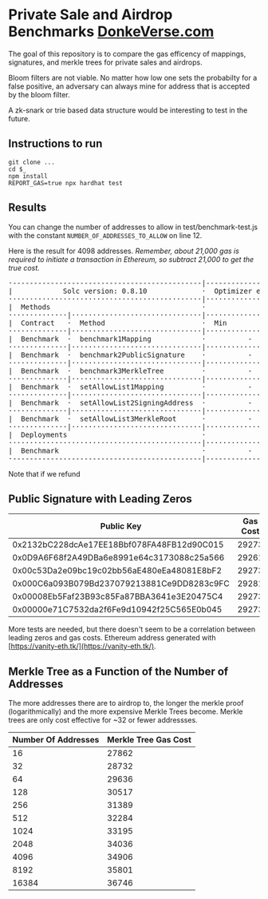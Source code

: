 # Private Sale and Airdrop Benchmarks [DonkeVerse.com](donkeverse.com)

The goal of this repository is to compare the gas efficency of mappings, signatures, and merkle trees for private sales and airdrops.

Bloom filters are not viable. No matter how low one sets the probabilty for a false positive, an adversary can always mine for address that is accepted by the bloom filter.

A zk-snark or trie based data structure would be interesting to test in the future.

## Instructions to run
```shell
git clone ...
cd $_
npm install
REPORT_GAS=true npx hardhat test
```

## Results
You can change the number of addresses to allow in test/benchmark-test.js with the constant `NUMBER_OF_ADDRESSES_TO_ALLOW` on line 12.

Here is the result for 4098 addresses. _Remember, about 21,000 gas is required to initiate a transaction in Ethereum, so subtract 21,000 to get the true cost._

<pre>
·---------------------------------------------|---------------------------|--------------|-----------------------------·
|            Solc version: 0.8.10             ·  Optimizer enabled: true  ·  Runs: 1000  ·  Block limit: 30000000 gas  │
··············································|···························|··············|······························
|  Methods                                    ·               71 gwei/gas                ·       3793.37 usd/eth       │
··············|·······························|·············|·············|··············|···············|··············
|  Contract   ·  Method                       ·  Min        ·  Max        ·  Avg         ·  # calls      ·  usd (avg)  │
··············|·······························|·············|·············|··············|···············|··············
|  Benchmark  ·  benchmark1Mapping            ·          -  ·          -  ·       23424  ·            1  ·       6.31  │
··············|·······························|·············|·············|··············|···············|··············
|  Benchmark  ·  benchmark2PublicSignature    ·          -  ·          -  ·       29293  ·            1  ·       7.89  │
··············|·······························|·············|·············|··············|···············|··············
|  Benchmark  ·  benchmark3MerkleTree         ·          -  ·          -  ·       35853  ·            1  ·       9.66  │
··············|·······························|·············|·············|··············|···············|··············
|  Benchmark  ·  setAllowList1Mapping         ·          -  ·          -  ·       43928  ·            1  ·      11.83  │
··············|·······························|·············|·············|··············|···············|··············
|  Benchmark  ·  setAllowList2SigningAddress  ·          -  ·          -  ·       26786  ·            1  ·       7.21  │
··············|·······························|·············|·············|··············|···············|··············
|  Benchmark  ·  setAllowList3MerkleRoot      ·          -  ·          -  ·       43911  ·            1  ·      11.83  │
··············|·······························|·············|·············|··············|···············|··············
|  Deployments                                ·                                          ·  % of limit   ·             │
··············································|·············|·············|··············|···············|··············
|  Benchmark                                  ·          -  ·          -  ·      616997  ·        2.1 %  ·     166.18  │
·---------------------------------------------|-------------|-------------|--------------|---------------|-------------·
</pre>

Note that if we refund

## Public Signature with Leading Zeros

| Public Key                                  | Gas Cost |
|---------------------------------------------|----------|
| 0x2132bC228dcAe17EE18Bbf078FA48FB12d90C015  | 29273    |
| 0x0D9A6F68f2A49DBa6e8991e64c3173088c25a566  | 29261    |
| 0x00c53Da2e09bc19c02bb56aE480eEa48081E8bF2  | 29273    |
| 0x000C6a093B079Bd237079213881Ce9DD8283c9FC  | 29281    |
| 0x00008Eb5Faf23B93c85Fa87BBA3641e3E20475C4  | 29273    |
| 0x00000e71C7532da2f6Fe9d10942f25C565E0b045  | 29273    |

More tests are needed, but there doesn't seem to be a correlation between leading zeros and gas costs. Ethereum address generated with [https://vanity-eth.tk/](https://vanity-eth.tk/).


## Merkle Tree as a Function of the Number of Addresses
The more addresses there are to airdrop to, the longer the merkle proof (logarithmically) and the more expensive Merkle Trees become. Merkle trees are only cost effective for \~32 or fewer addressses.


| Number Of Addresses | Merkle Tree Gas Cost |
|---------------------|----------------------|
| 16                  | 27862                |
| 32                  | 28732                |
| 64                  | 29636                |
| 128                 | 30517                |
| 256                 | 31389                |
| 512                 | 32284                |
| 1024                | 33195                |
| 2048                | 34036                |
| 4096                | 34906                |
| 8192                | 35801                |
| 16384               | 36746                |